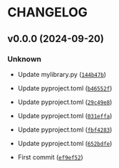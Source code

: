 # CHANGELOG

## v0.0.0 (2024-09-20)

### Unknown

* Update mylibrary.py ([`144b47b`](https://github.com/hermine-delamaire/mylibrary/commit/144b47b199a20d319e6df709a42f38132d6bc4ff))

* Update pyproject.toml ([`b46552f`](https://github.com/hermine-delamaire/mylibrary/commit/b46552f2939e554fdf7108f9d85c10707d87806f))

* Update pyproject.toml ([`29c49e8`](https://github.com/hermine-delamaire/mylibrary/commit/29c49e8f7d5cb8a5e15cfebe967a97cdeac5bfe1))

* Update pyproject.toml ([`031effa`](https://github.com/hermine-delamaire/mylibrary/commit/031effafdfaf31235a13fc055772576b9652af73))

* Update pyproject.toml ([`fbf4283`](https://github.com/hermine-delamaire/mylibrary/commit/fbf4283c405350ff1e7ba31377b55b158ac8fbb9))

* Update pyproject.toml ([`652bdfe`](https://github.com/hermine-delamaire/mylibrary/commit/652bdfe17a81ceb7ed91d7688982fd1ea6ca3772))

* First commit ([`ef9ef52`](https://github.com/hermine-delamaire/mylibrary/commit/ef9ef52efc3ed8e31126074d1bf55c7d7dccf37a))
